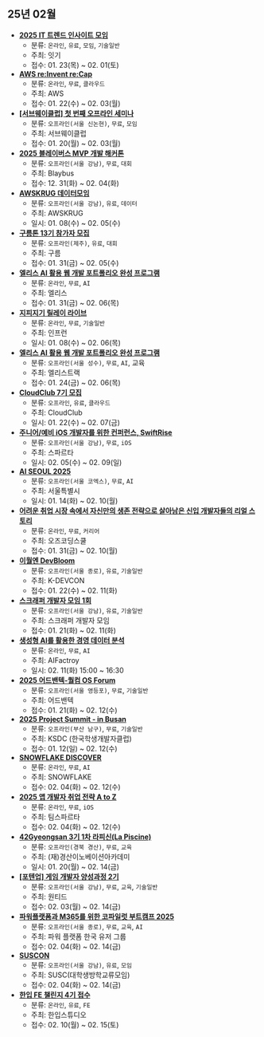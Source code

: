 ## 25년 02월
- __[2025 IT 트렌드 인사이트 모임](https://event-us.kr/itcreator/event/98240)__
  - 분류: `온라인`, `유료`, `모임`, `기술일반`
  - 주최: 잇기
  - 접수: 01. 23(목) ~ 02. 01(토)
- __[AWS re:Invent re:Cap](https://pages.awscloud.com/aws-reinvent-recap-korea-reg.html)__
  - 분류: `온라인`, `무료`, `클라우드`
  - 주최: AWS
  - 접수: 01. 22(수) ~ 02. 03(월)
- __[[서브웨이클럽] 첫 번째 오프라인 세미나](https://docs.google.com/forms/d/e/1FAIpQLSded3xo--7QA8LgB0ccu5_npPokOQq5o6UcM9OuA9KPbfwisg/viewform)__
  - 분류: `오프라인(서울 신논현)`, `무료`, `모임`
  - 주최: 서브웨이클럽
  - 접수: 01. 20(월) ~ 02. 03(월)
- __[2025 블레이버스 MVP 개발 해커톤](https://www.blaybus.com/activities/420/landing)__
  - 분류: `오프라인(서울 강남)`, `무료`, `대회`
  - 주최: Blaybus
  - 접수: 12. 31(화) ~ 02. 04(화)
- __[AWSKRUG 데이터모임](https://www.meetup.com/awskrug/events/305395195/)__
  - 분류: `오프라인(서울 강남)`, `유료`, `데이터`
  - 주최: AWSKRUG
  - 일시: 01. 08(수) ~ 02. 05(수)
- __[구름톤 13기 참가자 모집](https://9oormthon.goorm.io/)__
  - 분류: `오프라인(제주)`, `유료`, `대회`
  - 주최: 구름
  - 접수: 01. 31(금) ~ 02. 05(수)
- __[엘리스 AI 활용 웹 개발 포트폴리오 완성 프로그램](https://academy.elice.io/courses/723596/info)__
  - 분류: `온라인`, `무료`, `AI`
  - 주최: 엘리스
  - 접수: 01. 31(금) ~ 02. 06(목)
- __[지피지기 릴레이 라이브](https://www.inflearn.com/tag-curation/common_tag/2025zpzglive)__
  - 분류: `온라인`, `무료`, `기술일반`
  - 주최: 인프런
  - 일시: 01. 08(수) ~ 02. 06(목)
- __[엘리스 AI 활용 웹 개발 포트폴리오 완성 프로그램](https://eli.so/sparkcamp_elice)__
  - 분류: `오프라인(서울 성수)`, `무료`, `AI`, 교육
  - 주최: 엘리스트랙
  - 접수: 01. 24(금) ~ 02. 06(목)
- __[CloudClub 7기 모집](https://tally.so/r/mYpoB0)__
  - 분류: `오프라인`, `유료`, `클라우드`
  - 주최: CloudClub
  - 일시: 01. 22(수) ~ 02. 07(금)
- __[주니어/예비 iOS 개발자를 위한 컨퍼런스, SwiftRise](https://spartaswiftrise.oopy.io/)__
  - 분류: `오프라인(서울 강남)`, `무료`, `iOS`
  - 주최: 스파르타
  - 일시: 02. 05(수) ~ 02. 09(일)
- __[AI SEOUL 2025](https://aiseoul2025.com/home/)__
  - 분류: `오프라인(서울 코엑스)`, `무료`, `AI`
  - 주최: 서울특별시
  - 일시: 01. 14(화) ~ 02. 10(월)
- __[어려운 취업 시장 속에서 자신만의 생존 전략으로 살아남은 신입 개발자들의 리얼 스토리](https://ozcodingschool.com/classes/view?order_id=-1&lecture_id=21101)__
  - 분류: `온라인`, `무료`, `커리어`
  - 주최: 오즈코딩스쿨
  - 접수: 01. 31(금) ~ 02. 10(월)
- __[이월엔 DevBloom](https://event-us.kr/kdevcon/event/98061)__
  - 분류: `오프라인(서울 종로)`, `유료`, `기술일반`
  - 주최: K-DEVCON
  - 접수: 01. 22(수) ~ 02. 11(화)
- __[스크래퍼 개발자 모임 1회](https://event-us.kr/m/98093/29941)__
  - 분류: `오프라인(서울 강남)`, `유료`, `기술일반`
  - 주최: 스크래퍼 개발자 모임
  - 접수: 01. 21(화) ~ 02. 11(화)
- __[생성형 AI를 활용한 경영 데이터 분석](https://aifactory.space/task/8880/overview)__
  - 분류: `온라인`, `무료`, `AI`
  - 주최: AIFactroy
  - 일시: 02. 11(화) 15:00 ~ 16:30
- __[2025 어드밴텍-퀄컴 OS Forum](https://www.advantech.com/ko-kr/form/b359355a-a950-41a6-985c-34db954a0189)__
  - 분류: `오프라인(서울 영등포)`, `무료`, `기술일반`
  - 주최: 어드밴텍
  - 접수: 01. 21(화) ~ 02. 12(수)
- __[2025 Project Summit - in Busan](https://event-us.kr/ksdc/event/97735)__
  - 분류: `오프라인(부산 남구)`, `무료`, `기술일반`
  - 주최: KSDC (한국학생개발자클럽)
  - 접수: 01. 12(일) ~ 02. 12(수)
- __[SNOWFLAKE DISCOVER](https://www.snowflake.com/about/webinars/snowflake-discover-korean-202502/)__
  - 분류: `온라인`, `무료`, `AI`
  - 주최: SNOWFLAKE
  - 접수: 02. 04(화) ~ 02. 12(수)
- __[2025 앱 개발자 취업 전략 A to Z](https://nbcamp.spartacodingclub.kr/contents/ios)__
  - 분류: `온라인`, `무료`, `iOS`
  - 주최: 팀스파르타
  - 접수: 02. 04(화) ~ 02. 12(수)
- __[42Gyeongsan 3기 1차 라피신(La Piscine)](https://apply.42gyeongsan.kr/)__
  - 분류: `오프라인(경북 경산)`, `무료`, `교육`
  - 주최: (재)경산이노베이션아카데미
  - 일시: 01. 20(월) ~ 02. 14(금)
- __[[포텐업] 게임 개발자 양성과정 2기](https://www.wanted.co.kr/events/potenup_03)__
  - 분류: `오프라인(서울 강남)`, `무료`, `교육`, `기술일반`
  - 주최: 원티드
  - 접수: 02. 03(월) ~ 02. 14(금)
- __[파워플랫폼과 M365를 위한 코파일럿 부트캠프 2025](https://event-us.kr/powerplatform/event/97971)__
  - 분류: `오프라인(서울 종로)`, `무료`, `교육`, `AI`
  - 주최: 파워 플랫폼 한국 유저 그룹
  - 접수: 02. 04(화) ~ 02. 14(금)
- __[SUSCON](https://event-us.kr/susc/event/98115)__
  - 분류: `오프라인(서울 강남)`, `유료`, `모임`
  - 주최: SUSC(대학생방학교류모임)
  - 접수: 02. 04(화) ~ 02. 14(금)
- __[한입 FE 챌린지 4기 접수](https://cafe.naver.com/winterlood/1437)__
  - 분류: `온라인`, `유료`, `FE`
  - 주최: 한입스튜디오
  - 접수: 02. 10(월) ~ 02. 15(토)